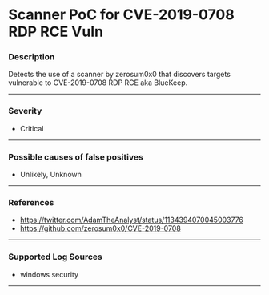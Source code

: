 # Scanner PoC for CVE-2019-0708 RDP RCE Vuln
### Description

Detects the use of a scanner by zerosum0x0 that discovers targets vulnerable to  CVE-2019-0708 RDP RCE aka BlueKeep.

-------------------
### Severity

- Critical

-------------------
<!---
### Detailed Information

- Why is this alert triggered?
- What are the typical causes that generate this alert? (e.g. port scans, unusual file access activity, etc...)
- Which corroborating information should be looked up?
- Any supporting queries to get more information?
- Any supporting visualizations to get more information?

-------------------
--->
### Possible causes of false positives

- Unlikely, Unknown

-------------------
### References

- https://twitter.com/AdamTheAnalyst/status/1134394070045003776
- https://github.com/zerosum0x0/CVE-2019-0708

-------------------
### Supported Log Sources

- windows security

-------------------
